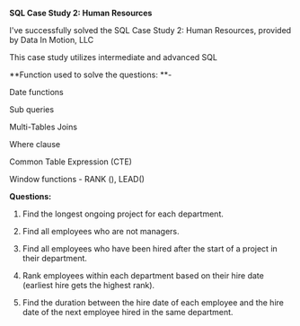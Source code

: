 **SQL Case Study 2: Human Resources**

I've successfully solved the SQL Case Study 2: Human Resources, provided by Data In Motion, LLC

This case study utilizes intermediate and advanced SQL

**Function used to solve the questions: **-

Date functions

Sub queries

Multi-Tables Joins

Where clause

Common Table Expression (CTE)

Window functions - RANK (), LEAD()


**Questions:**

1. Find the longest ongoing project for each department.

2. Find all employees who are not managers.

3. Find all employees who have been hired after the start of a project in their department.

4. Rank employees within each department based on their hire date (earliest hire gets the highest rank).

5. Find the duration between the hire date of each employee and the hire date of the next employee hired in the same department.
